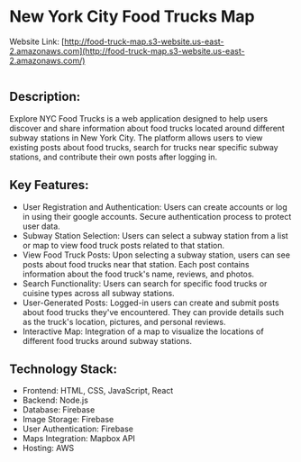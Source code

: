 # New York City Food Trucks Map

Website Link: [http://food-truck-map.s3-website.us-east-2.amazonaws.com](http://food-truck-map.s3-website.us-east-2.amazonaws.com/)

<img href="https://github.com/henrychen1210/food_truck_map/blob/main/image/home.png"></img>

## Description:

Explore NYC Food Trucks is a web application designed to help users discover and share information about food trucks located around different subway stations in New York City. The platform allows users to view existing posts about food trucks, search for trucks near specific subway stations, and contribute their own posts after logging in.

## Key Features:

- User Registration and Authentication: Users can create accounts or log in using their google accounts. Secure authentication process to protect user data.
- Subway Station Selection: Users can select a subway station from a list or map to view food truck posts related to that station.
- View Food Truck Posts: Upon selecting a subway station, users can see posts about food trucks near that station. Each post contains information about the food truck's name, reviews, and photos.
- Search Functionality: Users can search for specific food trucks or cuisine types across all subway stations.
- User-Generated Posts: Logged-in users can create and submit posts about food trucks they've encountered. They can provide details such as the truck's location, pictures, and personal reviews.
- Interactive Map: Integration of a map to visualize the locations of different food trucks around subway stations.

## Technology Stack:

- Frontend: HTML, CSS, JavaScript, React
- Backend: Node.js
- Database: Firebase
- Image Storage: Firebase
- User Authentication: Firebase
- Maps Integration: Mapbox API
- Hosting: AWS
